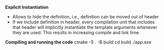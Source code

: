 **Explicit Instantiation**

- Allows to hide the definition, i.e., definition can be moved out of header
- If we include definition in header, every compilation unit that includes that
header will implicitly instantiate the template arguments whenever they are used.
This results in increasing compile and link time.

**Compiling and running the code**
cmake -S . -B build
cd build
./app.exe
